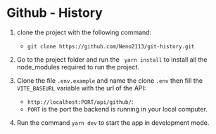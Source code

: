 # Github - History

1. clone the project with the following command:
   - ```git clone https://github.com/Neno2113/git-history.git```

2. Go to the project folder and run the  ``` yarn install``` to install all the node_modules required to run the project.

3. Clone the file ```.env.example``` and name the clone ```.env``` then fill the ```VITE_BASEURL``` variable 
   with the url of the API:
   - ```http://localhost:PORT/api/github/```: 
   - ```PORT``` is the port the backend is running in your local computer.

4. Run the command ```yarn dev``` to start the app in development mode.